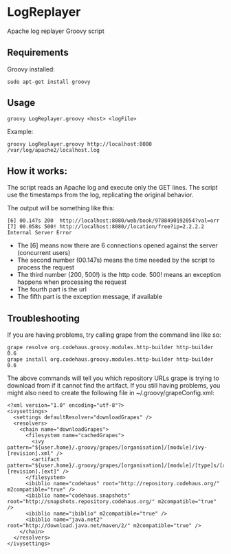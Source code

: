 LogReplayer
===========

Apache log replayer Groovy script

## Requirements

Groovy installed:

    sudo apt-get install groovy

## Usage

    groovy LogReplayer.groovy <host> <logFile>

Example:

    groovy LogReplayer.groovy http://localhost:8080 /var/log/apache2/localhost.log

## How it works:

The script reads an Apache log and execute only the GET lines. The script use the timestamps from the log,
replicating the original behavior.

The output will be something like this:

    [6] 00.147s 200  http://localhost:8080/web/book/9788490192054?val=orr
    [7] 00.058s 500! http://localhost:8080//location/free?ip=2.2.2.2 Internal Server Error

  * The [6] means now there are 6 connections opened against the server (concurrent users)
  * The second number (00.147s) means the time needed by the script to process the request
  * The third number (200, 500!) is the http code. 500! means an exception happens when processing the request
  * The fourth part is the url
  * The fifth part is the exception message, if available

## Troubleshooting

If you are having problems, try calling grape from the command line like so:

    grape resolve org.codehaus.groovy.modules.http-builder http-builder 0.6
    grape install org.codehaus.groovy.modules.http-builder http-builder 0.6

The above commands will tell you which repository URLs grape is trying to download from if it cannot find the artifact.
If you still having problems, you might also need to create the following file in ~/.groovy/grapeConfig.xml:

    <?xml version="1.0" encoding="utf-8"?>
    <ivysettings>
      <settings defaultResolver="downloadGrapes" />
      <resolvers>
        <chain name="downloadGrapes">
          <filesystem name="cachedGrapes">
            <ivy pattern="${user.home}/.groovy/grapes/[organisation]/[module]/ivy-[revision].xml" />
            <artifact pattern="${user.home}/.groovy/grapes/[organisation]/[module]/[type]s/[artifact]-[revision].[ext]" />
          </filesystem>
          <ibiblio name="codehaus" root="http://repository.codehaus.org/" m2compatible="true" />
          <ibiblio name="codehaus.snapshots" root="http://snapshots.repository.codehaus.org/" m2compatible="true" />
          <ibiblio name="ibiblio" m2compatible="true" />
          <ibiblio name="java.net2" root="http://download.java.net/maven/2/" m2compatible="true" />
        </chain>
      </resolvers>
    </ivysettings>
